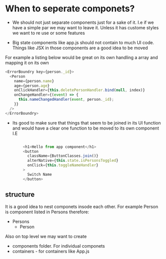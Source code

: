 # When to seperate componets?

- We should not just separate components just for a sake of it. I.e if we have a simple par we may want to leave it. Unless it has custome styles we want to re use or some features

- Big state components like app.js should not contain to much UI code. Things like JSX in those components are a good idea to be moved

For example a listing below would be great on its own handling a array and mapping it on its own

```javascript
<ErrorBoundry key={person._id}>
  <Person
    name={person.name}
    age={person.age}
    onClickHandler={this.deletePersonHandler.bind(null, index)}
    onChangeHandler={(event) => {
      this.nameChangedHandler(event, person._id);
    }}
  />
</ErrorBoundry>
```

- Its good to make sure that things that seem to be joined in its UI function and would have a clear one function to be moved to its own component I.E

```javascript

        <h1>Hello from app component</h1>
        <button
          className={ButtonClasses.join()}
          alterNative={this.state.isPersonsToggled}
          onClick={this.toggleNameHandler}
        >
          Switch Name
        </button>
```

## structure

It is a good idea to nest componets insode each other.
For example Person is component listed in Persons therefore:

- Persons
  - Person

Also on top level we may want to create

- components folder. For individual componets
- containers - for containers like App.js
